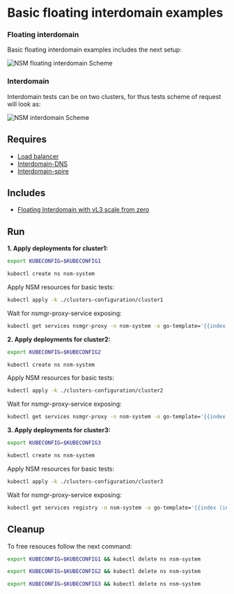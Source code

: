 # Basic floating interdomain examples

### Floating interdomain

Basic floating interdomain examples includes the next setup:

![NSM floating interdomain Scheme](./floating_interdomain_concept.png "NSM Basic floating interdomain Scheme")

### Interdomain
Interdomain tests can be on two clusters, for thus tests scheme of request will look as:

![NSM  interdomain Scheme](./interdomain_concept.png "NSM Basic floating interdomain Scheme")



## Requires

- [Load balancer](./loadbalancer)
- [Interdomain-DNS](./dns)
- [Interdomain-spire](./spire)

## Includes

- [Floating Interdomain with vL3 scale from zero](./usecases/FloatingVl3ScaleFromZero)

## Run

**1. Apply deployments for cluster1:**

```bash
export KUBECONFIG=$KUBECONFIG1
```

```bash
kubectl create ns nsm-system
```

Apply NSM resources for basic tests:
```bash
kubectl apply -k ./clusters-configuration/cluster1
```

Wait for nsmgr-proxy-service exposing:
```bash
kubectl get services nsmgr-proxy -n nsm-system -o go-template='{{index (index (index (index .status "loadBalancer") "ingress") 0) "ip"}}'
```

**2. Apply deployments for cluster2:**

```bash
export KUBECONFIG=$KUBECONFIG2
```

```bash
kubectl create ns nsm-system
```

Apply NSM resources for basic tests:

```bash
kubectl apply -k ./clusters-configuration/cluster2
```

Wait for nsmgr-proxy-service exposing:
```bash
kubectl get services nsmgr-proxy -n nsm-system -o go-template='{{index (index (index (index .status "loadBalancer") "ingress") 0) "ip"}}'
```

**3. Apply deployments for cluster3:**

```bash
export KUBECONFIG=$KUBECONFIG3
```

```bash
kubectl create ns nsm-system
```

Apply NSM resources for basic tests:

```bash
kubectl apply -k ./clusters-configuration/cluster3
```

Wait for nsmgr-proxy-service exposing:
```bash
kubectl get services registry -n nsm-system -o go-template='{{index (index (index (index .status "loadBalancer") "ingress") 0) "ip"}}'
```

## Cleanup

To free resouces follow the next command:

```bash
export KUBECONFIG=$KUBECONFIG1 && kubectl delete ns nsm-system
```
```bash
export KUBECONFIG=$KUBECONFIG2 && kubectl delete ns nsm-system
```
```bash
export KUBECONFIG=$KUBECONFIG3 && kubectl delete ns nsm-system
```
